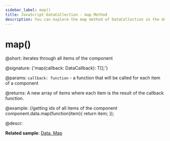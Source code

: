```yaml
---
sidebar_label: map()
title: JavaScript DataCollection - map Method 
description: You can explore the map method of DataCollection in the documentation of the DHTMLX JavaScript UI library. Browse developer guides and API reference, try out code examples and live demos, and download a free 30-day evaluation version of DHTMLX Suite 7.
---
```


# map()

@short: iterates through all items of the component

@signature: {'map(callback: DataCallback<T>): T[];'}

@params:
`callback: function` - a function that will be called for each item of a component

@returns:
A new array of items where each item is the result of the callback function.

@example:
//getting ids of all items of the component
component.data.map(function(item){
    return item;
});

@descr:

**Related sample**: [Data. Map](https://snippet.dhtmlx.com/louctp61)
